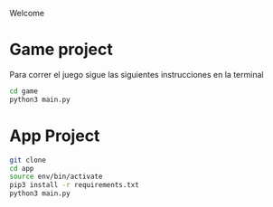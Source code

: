 Welcome

# Game project
Para correr el juego sigue las siguientes instrucciones en la terminal

```sh
cd game
python3 main.py
```

# App Project
```sh
git clone
cd app
source env/bin/activate
pip3 install -r requirements.txt
python3 main.py
```

